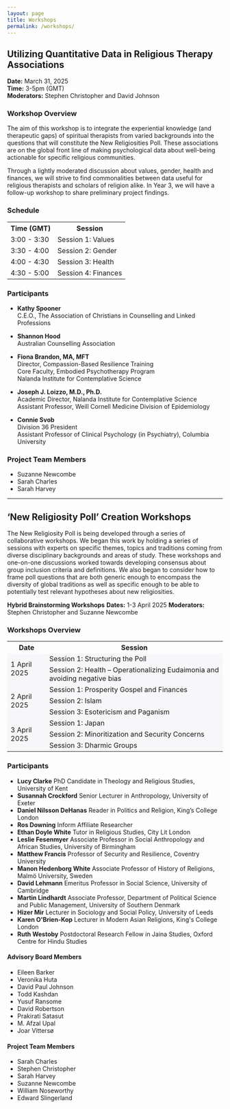 ```yaml
---
layout: page
title: Workshops
permalink: /workshops/
---
```


## Utilizing Quantitative Data in Religious Therapy Associations

**Date:** March 31, 2025  
**Time:** 3-5pm (GMT)  
**Moderators:** Stephen Christopher and David Johnson

### Workshop Overview

The aim of this workshop is to integrate the experiential knowledge (and therapeutic gaps) of spiritual therapists from varied backgrounds into the questions that will constitute the New Religiosities Poll. These associations are on the global front line of making psychological data about well-being actionable for specific religious communities.

Through a lightly moderated discussion about values, gender, health and finances, we will strive to find commonalities between data useful for religious therapists and scholars of religion alike. In Year 3, we will have a follow-up workshop to share preliminary project findings.

### Schedule

<div class="table-container">
  <table>
    <tr>
      <th>Time (GMT)</th>
      <th>Session</th>
    </tr>
    <tr>
      <td>3:00 - 3:30</td>
      <td>Session 1: Values</td>
    </tr>
    <tr>
      <td>3:30 - 4:00</td>
      <td>Session 2: Gender</td>
    </tr>
    <tr>
      <td>4:00 - 4:30</td>
      <td>Session 3: Health</td>
    </tr>
    <tr>
      <td>4:30 - 5:00</td>
      <td>Session 4: Finances</td>
    </tr>
  </table>
</div>

### Participants

* **Kathy Spooner**  
C.E.O., The Association of Christians in Counselling and Linked Professions

* **Shannon Hood**  
Australian Counselling Association

* **Fiona Brandon, MA, MFT**  
Director, Compassion-Based Resilience Training  
Core Faculty, Embodied Psychotherapy Program  
Nalanda Institute for Contemplative Science

* **Joseph J. Loizzo, M.D., Ph.D.**  
Academic Director, Nalanda Institute for Contemplative Science  
Assistant Professor, Weill Cornell Medicine Division of Epidemiology

* **Connie Svob**  
Division 36 President  
Assistant Professor of Clinical Psychology (in Psychiatry), Columbia University

### Project Team Members
* Suzanne Newcombe
* Sarah Charles
* Sarah Harvey

***

## ‘New Religiosity Poll’ Creation Workshops
The New Religiosity Poll is being developed through a series of collaborative workshops. 
We began this work by holding a series of sessions with experts on specific themes, topics and traditions coming from diverse disciplinary backgrounds and areas of study. These workshops and one-on-one discussions worked towards developing consensus about group inclusion criteria and definitions. 
We also began to consider how to frame poll questions that are both generic enough to encompass the diversity of global traditions as well as specific enough to be able to potentially test relevant hypotheses about new religiosities.

**Hybrid Brainstorming Workshops**
**Dates:** 1-3 April 2025
**Moderators:** Stephen Christopher and Suzanne Newcombe

### Workshops Overview



<div class="table-container">
  <table>
    <tr>
      <th>Date</th>
      <th>Session</th>
    </tr>
    <tr style="background-color: #f7f7fa;">
      <td rowspan="2">1 April 2025</td>
      <td>Session 1: Structuring the Poll</td>
    </tr>
    <tr style="background-color: #f7f7fa;">
      <td>Session 2: Health – Operationalizing Eudaimonia and avoiding negative bias</td>
    </tr>
    <tr style="background-color: #f7f7fa;">
      <td rowspan="3">2 April 2025</td>
      <td>Session 1: Prosperity Gospel and Finances</td>
    </tr>
    <tr style="background-color: #f7f7fa;">
      <td>Session 2: Islam</td>
    </tr>
    <tr style="background-color: #f7f7fa;">
      <td>Session 3: Esotericism and Paganism</td>
    </tr>
    <tr style="background-color: #f7f7fa;">
      <td rowspan="3">3 April 2025</td>
      <td>Session 1: Japan</td>
    </tr>
    <tr style="background-color: #f7f7fa;">
      <td>Session 2: Minoritization and Security Concerns</td>
    </tr>
    <tr style="background-color: #f7f7fa;">
      <td>Session 3: Dharmic Groups</td>
    </tr>
  </table>
</div>


### Participants

- **Lucy Clarke**
PhD Candidate in Theology and Religious Studies, University of Kent
- **Susannah Crockford**
Senior Lecturer in Anthropology, University of Exeter
- **Daniel Nilsson DeHanas** 
Reader in Politics and Religion, King’s College London
- **Ros Downing**
Inform Affiliate Researcher
- **Ethan Doyle White**
Tutor in Religious Studies, City Lit London
- **Leslie Fesenmyer**
Associate Professor in Social Anthropology and African Studies, University of Birmingham
- **Matthew Francis**
Professor of Security and Resilience, Coventry University
- **Manon Hedenborg White**
Associate Professor of History of Religions, Malmö University, Sweden
- **David Lehmann**
Emeritus Professor in Social Science, University of Cambridge
- **Martin Lindhardt**
Associate Professor, Department of Political Science and Public Management, University of Southern Denmark
- **Hizer Mir**
Lecturer in Sociology and Social Policy, University of Leeds
- **Karen O'Brien-Kop**
Lecturer in Modern Asian Religions, King's College London
- **Ruth Westoby**
Postdoctoral Research Fellow in Jaina Studies, Oxford Centre for Hindu Studies

#### Advisory Board Members

- Eileen Barker
- Veronika Huta
- David Paul Johnson
- Todd Kashdan
- Yusuf Ransome
- David Robertson
- Prakirati Satasut
- M. Afzal Upal
- Joar Vittersø

#### Project Team Members

- Sarah Charles
- Stephen Christopher
- Sarah Harvey
- Suzanne Newcombe
- William Noseworthy
- Edward Slingerland
